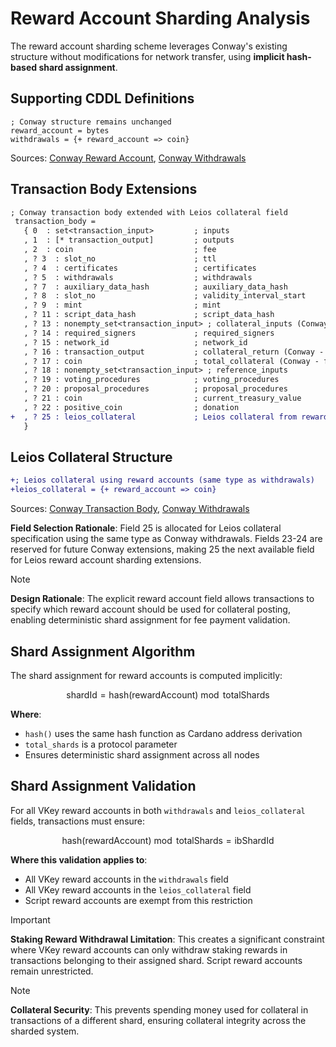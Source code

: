 # Reward Account Sharding Analysis

The reward account sharding scheme leverages Conway's existing structure without modifications for network transfer, using **implicit hash-based shard assignment**.

## Supporting CDDL Definitions

```cddl
; Conway structure remains unchanged
reward_account = bytes
withdrawals = {+ reward_account => coin}
```
Sources: [Conway Reward Account](https://github.com/IntersectMBO/cardano-ledger/blob/master/eras/conway/impl/cddl-files/conway.cddl#L382), [Conway Withdrawals](https://github.com/IntersectMBO/cardano-ledger/blob/master/eras/conway/impl/cddl-files/conway.cddl#L421)

## Transaction Body Extensions

```diff
; Conway transaction body extended with Leios collateral field
 transaction_body =
   { 0  : set<transaction_input>         ; inputs
   , 1  : [* transaction_output]         ; outputs
   , 2  : coin                           ; fee
   , ? 3  : slot_no                      ; ttl
   , ? 4  : certificates                 ; certificates
   , ? 5  : withdrawals                  ; withdrawals
   , ? 7  : auxiliary_data_hash          ; auxiliary_data_hash
   , ? 8  : slot_no                      ; validity_interval_start
   , ? 9  : mint                         ; mint
   , ? 11 : script_data_hash             ; script_data_hash
   , ? 13 : nonempty_set<transaction_input> ; collateral_inputs (Conway - for script failures)
   , ? 14 : required_signers             ; required_signers
   , ? 15 : network_id                   ; network_id
   , ? 16 : transaction_output           ; collateral_return (Conway - for script failures)
   , ? 17 : coin                         ; total_collateral (Conway - for script failures)
   , ? 18 : nonempty_set<transaction_input> ; reference_inputs
   , ? 19 : voting_procedures            ; voting_procedures
   , ? 20 : proposal_procedures          ; proposal_procedures
   , ? 21 : coin                         ; current_treasury_value
   , ? 22 : positive_coin                ; donation
+  , ? 25 : leios_collateral             ; Leios collateral from reward accounts
   }
```

## Leios Collateral Structure

```diff
+; Leios collateral using reward accounts (same type as withdrawals)
+leios_collateral = {+ reward_account => coin}
```
Sources: [Conway Transaction Body](https://github.com/IntersectMBO/cardano-ledger/blob/master/eras/conway/impl/cddl-files/conway.cddl#L130-L151), [Conway Withdrawals](https://github.com/IntersectMBO/cardano-ledger/blob/master/eras/conway/impl/cddl-files/conway.cddl#L421)

**Field Selection Rationale**: Field 25 is allocated for Leios collateral specification using the same type as Conway withdrawals. Fields 23-24 are reserved for future Conway extensions, making 25 the next available field for Leios reward account sharding extensions.

> [!Note]
> **Design Rationale**: The explicit reward account field allows transactions to specify which reward account should be used for collateral posting, enabling deterministic shard assignment for fee payment validation.

## Shard Assignment Algorithm

The shard assignment for reward accounts is computed implicitly:

$$\text{shardId} = \text{hash}(\text{rewardAccount}) \bmod \text{totalShards}$$

**Where**:
- `hash()` uses the same hash function as Cardano address derivation
- `total_shards` is a protocol parameter
- Ensures deterministic shard assignment across all nodes

## Shard Assignment Validation

For all VKey reward accounts in both `withdrawals` and `leios_collateral` fields, transactions must ensure:

$$
\text{hash}(\text{rewardAccount}) \bmod \text{totalShards} = \text{ibShardId}
$$

**Where this validation applies to**:
- All VKey reward accounts in the `withdrawals` field
- All VKey reward accounts in the `leios_collateral` field
- Script reward accounts are exempt from this restriction

> [!Important]
> **Staking Reward Withdrawal Limitation**: This creates a significant constraint where VKey reward accounts can only withdraw staking rewards in transactions belonging to their assigned shard. Script reward accounts remain unrestricted.

> [!Note]
> **Collateral Security**: This prevents spending money used for collateral in transactions of a different shard, ensuring collateral integrity across the sharded system.